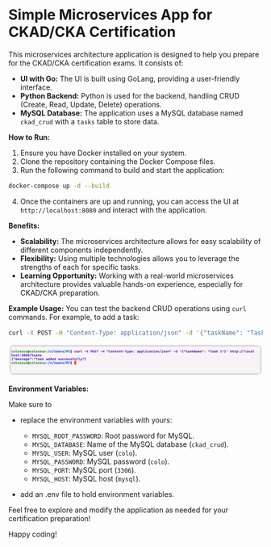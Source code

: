# Simple Microservices App for CKAD/CKA Certification

This microservices architecture application is designed to help you prepare for the CKAD/CKA certification exams. It consists of:

- **UI with Go:** The UI is built using GoLang, providing a user-friendly interface.
- **Python Backend:** Python is used for the backend, handling CRUD (Create, Read, Update, Delete) operations.
- **MySQL Database:** The application uses a MySQL database named `ckad_crud` with a `tasks` table to store data.

**How to Run:**
1. Ensure you have Docker installed on your system.
2. Clone the repository containing the Docker Compose files.
3. Run the following command to build and start the application:

```bash
docker-compose up -d --build
```

4. Once the containers are up and running, you can access the UI at `http://localhost:8080` and interact with the application.

**Benefits:**
- **Scalability:** The microservices architecture allows for easy scalability of different components independently.
- **Flexibility:** Using multiple technologies allows you to leverage the strengths of each for specific tasks.
- **Learning Opportunity:** Working with a real-world microservices architecture provides valuable hands-on experience, especially for CKAD/CKA preparation.

**Example Usage:**
You can test the backend CRUD operations using `curl` commands. For example, to add a task:

```bash
curl -X POST -H "Content-Type: application/json" -d '{"taskName": "Task 1"}' http://localhost:5000/tasks
```

![alt text](image.png)

**Environment Variables:**

Make sure to 

- replace the environment variables with yours:

    - `MYSQL_ROOT_PASSWORD`: Root password for MySQL.
    - `MYSQL_DATABASE`: Name of the MySQL database (`ckad_crud`).
    - `MYSQL_USER`: MySQL user (`colo`).
    - `MYSQL_PASSWORD`: MySQL password (`colo`).
    - `MYSQL_PORT`: MySQL port (`3306`).
    - `MYSQL_HOST`: MySQL host (`mysql`).

- add an .env file to hold environment variables.

Feel free to explore and modify the application as needed for your certification preparation!

Happy coding!
